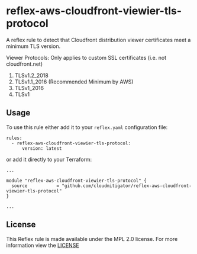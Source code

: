 # reflex-aws-cloudfront-viewier-tls-protocol

A reflex rule to detect that Cloudfront distribution viewer certificates meet a minimum TLS version.

Viewer Protocols: Only applies to custom SSL certificates (i.e. not cloudfront.net)

1. TLSv1.2_2018
2. TLSv1.1_2016 (Recommended Minimum by AWS)
3. TLSv1_2016
4. TLSv1

## Usage

To use this rule either add it to your `reflex.yaml` configuration file:
```
rules:
  - reflex-aws-cloudfront-viewier-tls-protocol:
      version: latest
```

or add it directly to your Terraform:
```
...

module "reflex-aws-cloudfront-viewier-tls-protocol" {
  source           = "github.com/cloudmitigator/reflex-aws-cloudfront-viewier-tls-protocol"
}

...
```

## License
This Reflex rule is made available under the MPL 2.0 license. For more information view the [LICENSE](https://github.com/cloudmitigator/reflex-aws-cloudfront-viewier-tls-protocol/blob/master/LICENSE)
